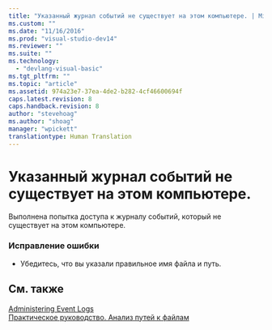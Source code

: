 ```yaml
---
title: "Указанный журнал событий не существует на этом компьютере. | Microsoft Docs"
ms.custom: ""
ms.date: "11/16/2016"
ms.prod: "visual-studio-dev14"
ms.reviewer: ""
ms.suite: ""
ms.technology: 
  - "devlang-visual-basic"
ms.tgt_pltfrm: ""
ms.topic: "article"
ms.assetid: 974a23e7-37ea-4de2-b282-4cf46600694f
caps.latest.revision: 8
caps.handback.revision: 8
author: "stevehoag"
ms.author: "shoag"
manager: "wpickett"
translationtype: Human Translation
---
```

# Указанный журнал событий не существует на этом компьютере.
Выполнена попытка доступа к журналу событий, который не существует на этом компьютере.  
  
### Исправление ошибки  
  
-   Убедитесь, что вы указали правильное имя файла и путь.  
  
## См. также  
 [Administering Event Logs](http://msdn.microsoft.com/ru-ru/35f53238-bdd2-417b-acd8-2fd9f7397f18)   
 [Практическое руководство. Анализ путей к файлам](../../visual-basic/developing-apps/programming/drives-directories-files/how-to-parse-file-paths.md)